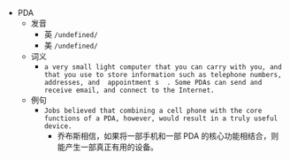 - PDA
  - 发音
    - 英 `/undefined/`
    - 美 `/undefined/`
  - 词义
    - `a very small light computer that you can carry with you, and that you use to store information such as telephone numbers, addresses, and  appointment s  . Some PDAs can send and receive email, and connect to the Internet.`
  - 例句
    - `Jobs believed that combining a cell phone with the core functions of a PDA, however, would result in a truly useful device.`
      - 乔布斯相信，如果将一部手机和一部 PDA 的核心功能相结合，则能产生一部真正有用的设备。

